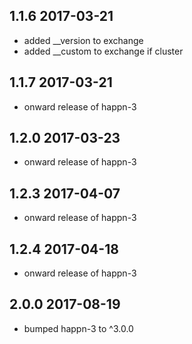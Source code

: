 1.1.6 2017-03-21
----------------
  - added __version to exchange
  - added __custom to exchange if cluster

1.1.7 2017-03-21
----------------
  - onward release of happn-3

1.2.0 2017-03-23
----------------
  - onward release of happn-3

1.2.3 2017-04-07
----------------
  - onward release of happn-3

1.2.4 2017-04-18
----------------
  - onward release of happn-3

2.0.0 2017-08-19
----------------
  - bumped happn-3 to ^3.0.0

